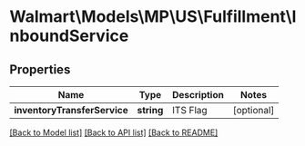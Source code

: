 # Walmart\Models\MP\US\Fulfillment\InboundService

## Properties

Name | Type | Description | Notes
------------ | ------------- | ------------- | -------------
**inventoryTransferService** | **string** | ITS Flag | [optional]


[[Back to Model list]](./) [[Back to API list]](../../../../../README.md#supported-apis) [[Back to README]](../../../../../README.md)
